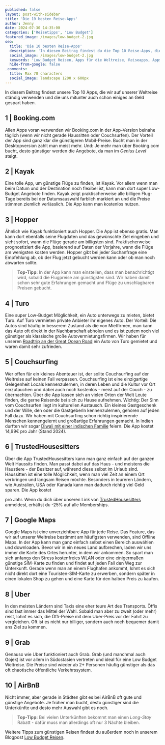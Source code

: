 ```yaml
---
published: false
layout: post-with-sidebar
title: 'Die 10 besten Reise-Apps'
author: Jenny
date: 2024-07-30 14:35:00
categories: ['Reisetipps', 'Low Budget']
featured_image: /images/low-budget-2.jpg
seo:
  title: 'Die 10 besten Reise-Apps'
  description: 'In diesem Beitrag findest du die Top 10 Reise-Apps, die wir tagtäglich auf unserer Low Budget Weltreise verwenden.'
  social_image: /images/low-budget-2.jpg
  keywords: 'Low Budget Reisen, Apps für die Weltreise, Reiseapps, Apps zum günstig Reisen, Geld sparen auf Weltreise'
  hide-from-google: false
_comments:
  title: Max 70 characters
  social_image: landscape 1200 x 600px
---
```

<!-- intro fehlt -->
In diesem Beitrag findest unsere Top 10 Apps, die wir auf unserer Weltreise ständig verwenden und die uns mitunter auch schon einiges an Geld gespart haben.

## 1 | Booking.com
Allen Apps voran verwenden wir Booking.com in der App-Version beinahe täglich (wenn wir nicht gerade Haussitten oder Couchsurfen). Der Vorteil der App sind ganz klar die günstigeren Mobil-Preise. Bucht man in der Desktopversion zahlt man meist mehr. Und: Je mehr man über Booking.com bucht, desto günstiger werden die Angebote, da man im *Genius Level* steigt.

## 2 | Kayak
Eine tolle App, um günstige Flüge zu finden, ist Kayak. Vor allem wenn man beim Datum und der Destination noch flexibel ist, kann man dort super Low-Budget Angebote finden. Kayak zeigt praktischerweise alle billigen Flug-Tage bereits bei der Datumsauswahl farblich markiert an und die Preise stimmen ziemlich verlässlich. Die App kann man kostenlos nutzen.

## 3 | Hopper
Ähnlich wie Kayak funktioniert auch Hopper. Die App ist ebenso gratis. Man kann dort ebenfalls seine Flugdaten und das gewünschte Ziel eingeben und sieht sofort, wann die Flüge gerade am billigsten sind. Praktischerweise prognostiziert die App, basierend auf Daten der Vorjahre, wann die Flüge am wenigsten kosten werden. Hopper gibt bei jeder Suchanfrage eine Empfehlung ab, ob der Flug jetzt gebucht werden kann oder ob man noch abwarten sollte.
> **Top-Tipp:** In der App kann man einstellen, dass man benachrichtigt wird, sobald die Flugpreise am günstigsten sind. Wir haben damit schon sehr gute Erfahrungen gemacht und Flüge zu unschlagbaren Preisen gebucht.

## 4 | Turo
Eine super Low-Budget Möglichkeit, ein Auto unterwegs zu mieten, bietet Turo. Auf Turo vermieten private Anbieter ihr eigenes Auto. Der Vorteil: Die Autos sind häufig in besserem Zustand als die von Mietfirmen, man kann das Auto oft direkt in der Nachbarschaft abholen und es ist zudem noch viel günstiger als klassische große Autovermietungsfirmen. Wir haben für unseren [Roadtrip an der Great Ocean Road](2019-07-14-great-ocean-road) ein Auto von Turo gemietet und waren damit sehr zufrieden.

## 5 | Couchsurfing
Wer offen für ein kleines Abenteuer ist, der sollte Couchsurfing auf der Weltreise auf keinen Fall verpassen. Couchsurfing ist eine einzigartige Gelegenheit Locals kennenzulernen, in deren Leben und die Kultur vor Ort einzutauchen und dabei auch noch kostenlos - meist auf der Couch - zu übernachten. Über die App lassen sich an vielen Orten der Welt Leute finden, die gerne Reisende bei sich zu Hause aufnehmen. Wichtig: Der Sinn vom Couchsurfen liegt im kulturellen Austausch. Ein kleines Gastgeschenk und der Wille, den oder die GastgeberIn kennenzulernen, gehören auf jeden Fall dazu. Wir haben mit Couchsurfing schon richtig inspirierende Menschen kennengelernt und großartige Erfahrungen gemacht. In Indien durften wir sogar [Diwali mit einer indischen Familie](/_diaries/2023-11-15-diwali.md) feiern. Die App kostet 14,99€ pro Jahr (Stand 2024).
<!-- link diwali funktioniert?-->

## 6 | TrustedHousesitters
Über die App TrustedHousesitters kann man ganz einfach auf der ganzen Welt Haussits finden. Man passt dabei auf das Haus - und meistens die Haustiere - der Besitzer auf, während diese selbst im Urlaub sind. Haussitten ist eine tolle Möglichkeit, wenn man viel Zeit an einem Ort verbringen und langsam Reisen möchte. Besonders in teureren Ländern, wie Australien, USA oder Kanada kann man dadurch richtig viel Geld sparen. Die App kostet
<!-- wie viel? -->
pro Jahr. Wenn du dich über unseren Link von [TrustedHousesitters](https://www.trustedhousesitters.com/refer/RAF778659/?utm_source=copy-link&utm_medium=refer-a-friend&utm_campaign=refer-a-friend) anmeldest, erhältst du -25% auf alle Memberships.

## 7 | Google Maps
Google Maps ist eine unverzichtbare App für jede Reise. Das Feature, das wir auf unserer Weltreise bestimmt am häufigsten verwenden, sind Offline Maps. In der App kann man ganz einfach selbst einen Bereich auswählen und downloaden. Bevor wir in ein neues Land aufbrechen, laden wir uns immer die Karte des Ortes herunter, in dem wir ankommen. So spart man sich anfangs den Stress kostenfreies WLAN oder eine einigermaßen günstige SIM-Karte zu finden und findet auf jeden Fall den Weg zur Unterkunft. Gerade wenn man an einem Flughafen ankommt, lohnt es sich nicht direkt dort eine Touristen-SIM-Karte zu erwerben, sondern später in einen lokalen Shop zu gehen und eine Karte für den halben Preis zu kaufen.

## 8 | Uber
In den meisten Ländern sind Taxis eine eher teure Art des Transports. Öffis sind fast immer das Mittel der Wahl. Sobald man aber zu zweit (oder mehr) reist, lohnt es sich, die Öffi-Preise mit dem Uber-Preis vor der Fahrt zu vergleichen. Oft ist es nicht nur billiger, sondern auch noch bequemer damit ans Ziel zu kommen.

## 9 | Grab
Genauso wie Uber funktioniert auch Grab. Grab (und manchmal auch Gojek) ist vor allem in Südostasien vertreten und ideal für eine Low Budget Weltreise. Die Preise sind wieder ab 2+ Personen häufig günstiger als das oft chaotische öffentliche Verkehrssystem.

## 10 | AirBnB
Nicht immer, aber gerade in Städten gibt es bei AirBnB oft gute und günstige Angebote. Je früher man bucht, desto günstiger sind die Unterkünfte und desto mehr Auswahl gibt es noch. 
> **Top-Tipp:** Bei vielen Unterkünften bekommt man einen *Long-Stay* Rabatt - dafür muss man allerdings oft nur 3 Nächte bleiben.

<!-- fazit fehlt -->
Weitere Tipps zum günstigen Reisen findest du außerdem noch in unserem Blogpost [Low Budget Reisen](2024-07-15-low-budget-reisen).

